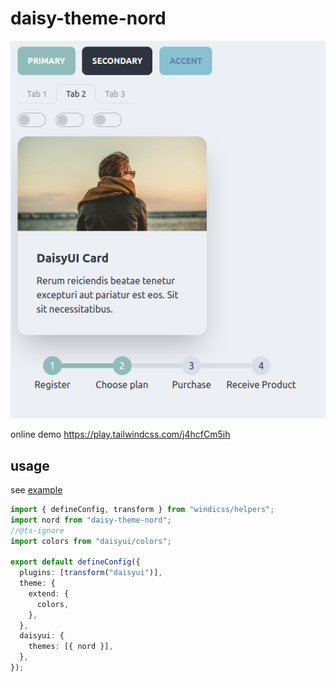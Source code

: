 # daisy-theme-nord

![](./image.png)

online demo https://play.tailwindcss.com/j4hcfCm5ih

## usage

see [example](./example/README.md)

```ts
import { defineConfig, transform } from "windicss/helpers";
import nord from "daisy-theme-nord";
//@ts-ignore
import colors from "daisyui/colors";

export default defineConfig({
  plugins: [transform("daisyui")],
  theme: {
    extend: {
      colors,
    },
  },
  daisyui: {
    themes: [{ nord }],
  },
});

```
